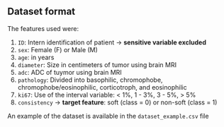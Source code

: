## **Dataset format**
The features used were:

1. `ID`: Intern identification of patient $\rightarrow$ **sensitive variable excluded**
2. `sex`: Female (F) or Male (M)
3. `age`: in years
4. `diameter`: Size in centimeters of tumor using brain MRI
5. `adc`: ADC of tuymor using brain MRI
6. `pathology`: Divided into basophilic, chromophobe, chromophobe/eosinophilic, corticotroph, and eosinophilic 
7. `ki67`: Use of the interval variable: < 1%, 1 - 3%, 3 - 5%, > 5% 
8. `consistency` $\rightarrow$ **target feature**: soft (class = 0) or non-soft (class = 1)

An example of the dataset is available in the `dataset_example.csv` file
